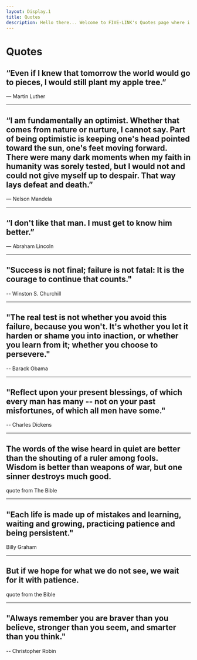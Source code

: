 ```yaml
---
layout: Display.1
title: Quotes
description: Hello there... Welcome to FIVE-LINK's Quotes page where i'll be posting insightful and meaningful quotes from some of historys great leaders and thinkers.
---
```

<h1>Quotes</h1>
<h2>“Even if I knew that tomorrow the world would go to pieces, I would still plant my apple tree.”</h2>
<p>― Martin Luther</p>

---
<h2>“I am fundamentally an optimist. Whether that comes from nature or nurture, I cannot say. Part of being optimistic is keeping one's head pointed toward the sun, one's feet moving forward. There were many dark moments when my faith in humanity was sorely tested, but I would not and could not give myself up to despair. That way lays defeat and death.”</h2>
<p>― Nelson Mandela</p>

---
<h2>“I don't like that man. I must get to know him better.”</h2>
<p>― Abraham Lincoln</p>

---
<h2 > "Success is not final; failure is not fatal: It is the courage to continue that counts."</h2>    
<p>-- Winston S. Churchill</p>


---
<h2>"The real test is not whether you avoid this failure, because you won't. It's whether you let it harden or shame you into inaction, or whether you learn from it; whether you choose to persevere."</h2>    
<p>-- Barack Obama</p>

---
<h2>"Reflect upon your present blessings, of which every man has many -- not on your past misfortunes, of which all men have some."</h2>
<p>-- Charles Dickens</p>

---

<h2>The words of the wise heard in quiet are better than the shouting of a ruler among fools. Wisdom is better than weapons of war, but one sinner destroys much good.</h2>

<p>quote from The Bible</p>

---
<h2>"Each life is made up of mistakes and learning, waiting and growing, practicing patience and being persistent." </h2>

<p>Billy Graham</p>

---
<h2>But if we hope for what we do not see, we wait for it with patience.</h2>

<p>quote from the Bible</p>

---
<h2>
"Always remember you are braver than you believe, stronger than you seem, and smarter than you think."
</h2>
<p>-- Christopher Robin</p>

